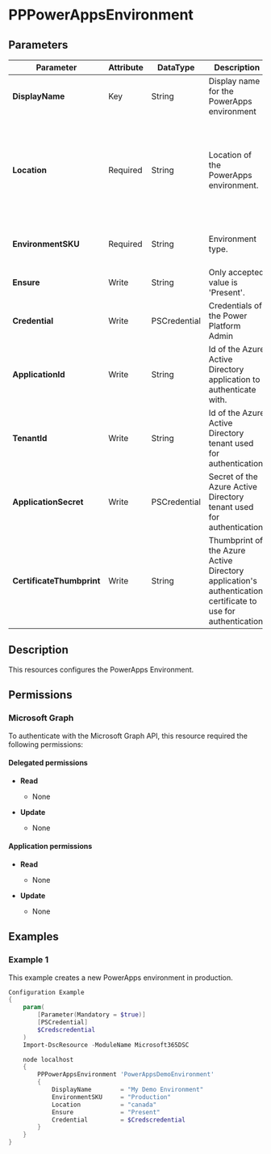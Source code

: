﻿# PPPowerAppsEnvironment

## Parameters

| Parameter | Attribute | DataType | Description | Allowed Values |
| --- | --- | --- | --- | --- |
| **DisplayName** | Key | String | Display name for the PowerApps environment | |
| **Location** | Required | String | Location of the PowerApps environment. | `canada`, `unitedstates`, `europe`, `asia`, `australia`, `india`, `japan`, `unitedkingdom`, `unitedstatesfirstrelease`, `southamerica`, `france`, `usgov`, `unitedarabemirates`, `germany`, `switzerland`, `norway`, `korea`, `southafrica` |
| **EnvironmentSKU** | Required | String | Environment type. | `Production`, `Standard`, `Trial`, `Sandbox`, `SubscriptionBasedTrial`, `Teams`, `Developer` |
| **Ensure** | Write | String | Only accepted value is 'Present'. | `Present`, `Absent` |
| **Credential** | Write | PSCredential | Credentials of the Power Platform Admin | |
| **ApplicationId** | Write | String | Id of the Azure Active Directory application to authenticate with. | |
| **TenantId** | Write | String | Id of the Azure Active Directory tenant used for authentication. | |
| **ApplicationSecret** | Write | PSCredential | Secret of the Azure Active Directory tenant used for authentication. | |
| **CertificateThumbprint** | Write | String | Thumbprint of the Azure Active Directory application's authentication certificate to use for authentication. | |


## Description

This resources configures the PowerApps Environment.

## Permissions

### Microsoft Graph

To authenticate with the Microsoft Graph API, this resource required the following permissions:

#### Delegated permissions

- **Read**

    - None

- **Update**

    - None

#### Application permissions

- **Read**

    - None

- **Update**

    - None

## Examples

### Example 1

This example creates a new PowerApps environment in production.

```powershell
Configuration Example
{
    param(
        [Parameter(Mandatory = $true)]
        [PSCredential]
        $Credscredential
    )
    Import-DscResource -ModuleName Microsoft365DSC

    node localhost
    {
        PPPowerAppsEnvironment 'PowerAppsDemoEnvironment'
        {
            DisplayName        = "My Demo Environment"
            EnvironmentSKU     = "Production"
            Location           = "canada"
            Ensure             = "Present"
            Credential         = $Credscredential
        }
    }
}
```

